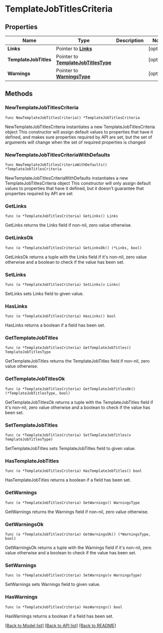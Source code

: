 # TemplateJobTitlesCriteria

## Properties

Name | Type | Description | Notes
------------ | ------------- | ------------- | -------------
**Links** | Pointer to [**Links**](Links.md) |  | [optional] 
**TemplateJobTitles** | Pointer to [**TemplateJobTitlesType**](TemplateJobTitlesType.md) |  | [optional] 
**Warnings** | Pointer to [**WarningsType**](WarningsType.md) |  | [optional] 

## Methods

### NewTemplateJobTitlesCriteria

`func NewTemplateJobTitlesCriteria() *TemplateJobTitlesCriteria`

NewTemplateJobTitlesCriteria instantiates a new TemplateJobTitlesCriteria object
This constructor will assign default values to properties that have it defined,
and makes sure properties required by API are set, but the set of arguments
will change when the set of required properties is changed

### NewTemplateJobTitlesCriteriaWithDefaults

`func NewTemplateJobTitlesCriteriaWithDefaults() *TemplateJobTitlesCriteria`

NewTemplateJobTitlesCriteriaWithDefaults instantiates a new TemplateJobTitlesCriteria object
This constructor will only assign default values to properties that have it defined,
but it doesn't guarantee that properties required by API are set

### GetLinks

`func (o *TemplateJobTitlesCriteria) GetLinks() Links`

GetLinks returns the Links field if non-nil, zero value otherwise.

### GetLinksOk

`func (o *TemplateJobTitlesCriteria) GetLinksOk() (*Links, bool)`

GetLinksOk returns a tuple with the Links field if it's non-nil, zero value otherwise
and a boolean to check if the value has been set.

### SetLinks

`func (o *TemplateJobTitlesCriteria) SetLinks(v Links)`

SetLinks sets Links field to given value.

### HasLinks

`func (o *TemplateJobTitlesCriteria) HasLinks() bool`

HasLinks returns a boolean if a field has been set.

### GetTemplateJobTitles

`func (o *TemplateJobTitlesCriteria) GetTemplateJobTitles() TemplateJobTitlesType`

GetTemplateJobTitles returns the TemplateJobTitles field if non-nil, zero value otherwise.

### GetTemplateJobTitlesOk

`func (o *TemplateJobTitlesCriteria) GetTemplateJobTitlesOk() (*TemplateJobTitlesType, bool)`

GetTemplateJobTitlesOk returns a tuple with the TemplateJobTitles field if it's non-nil, zero value otherwise
and a boolean to check if the value has been set.

### SetTemplateJobTitles

`func (o *TemplateJobTitlesCriteria) SetTemplateJobTitles(v TemplateJobTitlesType)`

SetTemplateJobTitles sets TemplateJobTitles field to given value.

### HasTemplateJobTitles

`func (o *TemplateJobTitlesCriteria) HasTemplateJobTitles() bool`

HasTemplateJobTitles returns a boolean if a field has been set.

### GetWarnings

`func (o *TemplateJobTitlesCriteria) GetWarnings() WarningsType`

GetWarnings returns the Warnings field if non-nil, zero value otherwise.

### GetWarningsOk

`func (o *TemplateJobTitlesCriteria) GetWarningsOk() (*WarningsType, bool)`

GetWarningsOk returns a tuple with the Warnings field if it's non-nil, zero value otherwise
and a boolean to check if the value has been set.

### SetWarnings

`func (o *TemplateJobTitlesCriteria) SetWarnings(v WarningsType)`

SetWarnings sets Warnings field to given value.

### HasWarnings

`func (o *TemplateJobTitlesCriteria) HasWarnings() bool`

HasWarnings returns a boolean if a field has been set.


[[Back to Model list]](../README.md#documentation-for-models) [[Back to API list]](../README.md#documentation-for-api-endpoints) [[Back to README]](../README.md)


